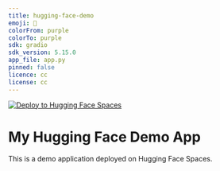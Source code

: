 ```yaml
---
title: hugging-face-demo
emoji: 🐠
colorFrom: purple
colorTo: purple
sdk: gradio
sdk_version: 5.15.0
app_file: app.py
pinned: false
licence: cc
license: cc
---
```



[![Deploy to Hugging Face Spaces](https://github.com/Muhammadyousafrana/hugging-face-demo/actions/workflows/main.yml/badge.svg)](https://github.com/Muhammadyousafrana/hugging-face-demo/actions/workflows/main.yml)

# My Hugging Face Demo App

This is a demo application deployed on Hugging Face Spaces.
